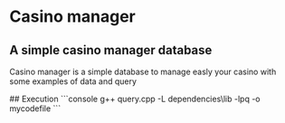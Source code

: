 # Casino manager
<p>
  <h2 align="left">A simple casino manager database</h2>
  Casino manager is a simple database to manage easly your casino with some examples of data and query
</p>
## Execution
```console
g++ query.cpp -L dependencies\lib -lpq -o mycodefile
```

